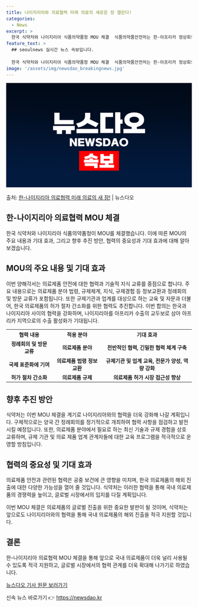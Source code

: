 ```yaml
---
title: 나이지리아와 의료협력 미래 의료의 새로운 장 열린다!
categories:
  - News
excerpt: >
  한국 식약처와 나이지리아 식품의약품청 MOU 체결  식품의약품안전처는 한-아프리카 정상회의를 계기로 한국 식…
feature_text: >
  ## seoulnews 실시간 뉴스 속보입니다.

  한국 식약처와 나이지리아 식품의약품청 MOU 체결  식품의약품안전처는 한-아프리카 정상회의를 계기로 한국 식…
image: '/assets/img/newsdao_breakingnews.jpg'
---
```


![뉴스다오 속보](/assets/img/newsdao_breakingnews.jpg)

<p>출처: <a href="https://newsdao.kr/4151" rel="dofollow">한-나이지리아 의료협력 미래 의료의 새 장!</a> | 뉴스다오</p>

<h2 data-ke-size="size26">한-나이지리아 의료협력 MOU 체결</h2>
<p data-ke-size="size16">한국 식약처와 나이지리아 식품의약품청이 MOU를 체결했습니다. 이에 따른 MOU의 주요 내용과 기대 효과, 그리고 향후 추진 방안, 협력의 중요성과 기대 효과에 대해 알아보겠습니다.</p>

<h2 data-ke-size="size24">MOU의 주요 내용 및 기대 효과</h2>
<p data-ke-size="size16">이번 양해각서는 의료제품 안전에 대한 협력과 기술적 지식 교류를 중점으로 합니다. 주요 내용으로는 의료제품 분야 법령, 규제체계, 지식, 규제경험 등 정보교환과 정례회의 및 방문 교류가 포함됩니다. 또한 규제기관과 업계를 대상으로 하는 교육 및 자문과 더불어, 한국 의료제품의 허가 절차 간소화를 위한 협력도 추진합니다. 이번 합의는 한국과 나이지리아 사이의 협력을 강화하며, 나이지리아를 아프리카 수출의 교두보로 삼아 아프리카 지역으로의 수출 활성화가 기대됩니다.</p>

<table>
	<tr>
		<th>협력 내용</th>
		<th>적용 분야</th>
		<th>기대 효과</th>
	</tr>
	<tr>
		<td style="text-align: center; height: 17px;"><b>정례회의 및 방문 교류</b></td>
		<td style="text-align: center; height: 17px;"><b>의료제품 분야</b></td>
		<td style="text-align: center; height: 17px;"><b>전반적인 협력, 긴밀한 협력 체계 구축</b></td>
	</tr>
	<tr>
		<td style="text-align: center; height: 17px;"><b>국제 표준화에 기여</b></td>
		<td style="text-align: center; height: 17px;"><b>의료제품 법령 정보 교환</b></td>
		<td style="text-align: center; height: 17px;"><b>규제기관 및 업계 교육, 전문가 양성, 역량 강화</b></td>
	</tr>
	<tr>
		<td style="text-align: center; height: 17px;"><b>허가 절차 간소화</b></td>
		<td style="text-align: center; height: 17px;"><b>의료제품 규제</b></td>
		<td style="text-align: center; height: 17px;"><b>의료제품 허가 시장 접근성 향상</b></td>
	</tr>
</table>

<h2 data-ke-size="size24">향후 추진 방안</h2>
<p data-ke-size="size16">식약처는 이번 MOU 체결을 계기로 나이지리아와의 협력을 더욱 강화해 나갈 계획입니다. 구체적으로는 양국 간 정례회의를 정기적으로 개최하여 협력 사항을 점검하고 발전시킬 예정입니다. 또한, 의료제품 분야에서 필요로 하는 최신 기술과 규제 경험을 상호 교류하며, 규제 기관 및 의료 제품 업계 관계자들에 대한 교육 프로그램을 적극적으로 운영할 방침입니다.</p>

<h2 data-ke-size="size24">협력의 중요성 및 기대 효과</h2>
<p data-ke-size="size16">의료제품 안전과 관련된 협력은 공중 보건에 큰 영향을 미치며, 한국 의료제품의 해외 진출에 대한 다양한 가능성을 열어 줄 것입니다. 식약처는 이러한 협력을 통해 국내 의료제품의 경쟁력을 높이고, 글로벌 시장에서의 입지를 다질 계획입니다.</p>

<p data-ke-size="size16">이번 MOU 체결은 의료제품의 글로벌 진출을 위한 중요한 발판이 될 것이며, 식약처는 앞으로도 나이지리아와의 협력을 통해 국내 의료제품의 해외 진출을 적극 지원할 것입니다.</p>

<h2 data-ke-size="size24">결론</h2>
<p data-ke-size="size16">한-나이지리아 의료협력 MOU 체결을 통해 앞으로 국내 의료제품이 더욱 널리 사용될 수 있도록 적극 지원하고, 글로벌 시장에서의 협력 관계를 더욱 확대해 나가기로 하였습니다.</p>

<p data-ke-size="size16"><a href="https://newsdao.kr/4151">뉴스다오 기사 원문 보러가기</a></p>
 

신속 뉴스 바로가기 👉 <a href="https://newsdao.kr" rel="dofollow">https://newsdao.kr</a>


